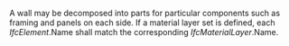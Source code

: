 A wall may be decomposed into parts for particular components such as framing and panels on each side. If a material layer set is defined, each _IfcElement_.Name shall match the corresponding _IfcMaterialLayer_.Name.